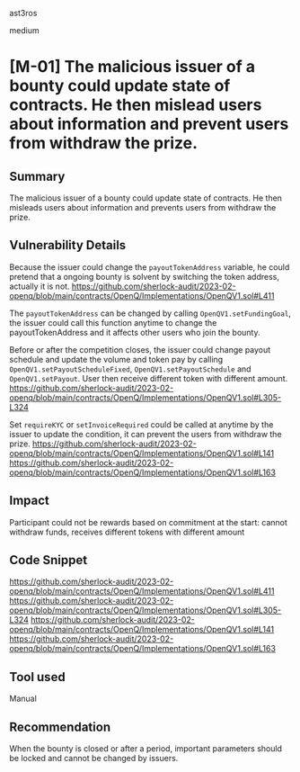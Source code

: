 ast3ros

medium

# [M-01] The malicious issuer of a bounty could update state of contracts. He then mislead users about information and prevent users from withdraw the prize.

## Summary

The malicious issuer of a bounty could update state of contracts. He then misleads users about information and prevents users from withdraw the prize.

## Vulnerability Details

Because the issuer could change the `payoutTokenAddress` variable, he could pretend that a ongoing bounty is solvent by switching the token address, actually it is not.
https://github.com/sherlock-audit/2023-02-openq/blob/main/contracts/OpenQ/Implementations/OpenQV1.sol#L411

The `payoutTokenAddress` can be changed by calling `OpenQV1.setFundingGoal`, the issuer could call this function anytime to change the payoutTokenAddress and it affects other users who join the bounty.

Before or after the competition closes, the issuer could change payout schedule and update the volume and token pay by calling `OpenQV1.setPayoutScheduleFixed`, `OpenQV1.setPayoutSchedule` and `OpenQV1.setPayout`. User then receive different token with different amount.
https://github.com/sherlock-audit/2023-02-openq/blob/main/contracts/OpenQ/Implementations/OpenQV1.sol#L305-L324



Set `requireKYC` or `setInvoiceRequired` could be called at anytime by the issuer to update the condition, it can prevent the users from withdraw the prize.
https://github.com/sherlock-audit/2023-02-openq/blob/main/contracts/OpenQ/Implementations/OpenQV1.sol#L141
https://github.com/sherlock-audit/2023-02-openq/blob/main/contracts/OpenQ/Implementations/OpenQV1.sol#L163

## Impact

Participant could not be rewards based on commitment at the start: cannot withdraw funds, receives different tokens with different amount

## Code Snippet

https://github.com/sherlock-audit/2023-02-openq/blob/main/contracts/OpenQ/Implementations/OpenQV1.sol#L411
https://github.com/sherlock-audit/2023-02-openq/blob/main/contracts/OpenQ/Implementations/OpenQV1.sol#L305-L324
https://github.com/sherlock-audit/2023-02-openq/blob/main/contracts/OpenQ/Implementations/OpenQV1.sol#L141
https://github.com/sherlock-audit/2023-02-openq/blob/main/contracts/OpenQ/Implementations/OpenQV1.sol#L163

## Tool used

Manual

## Recommendation

When the bounty is closed or after a period, important parameters should be locked and cannot be changed by issuers.